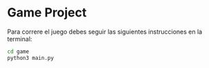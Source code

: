 # Game Project

Para correre el juego debes seguir las siguientes instrucciones en la terminal:

```sh
cd game
python3 main.py
```